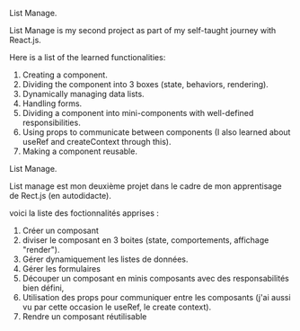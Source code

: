 
List Manage.

List Manage is my second project as part of my self-taught journey with React.js.

Here is a list of the learned functionalities:
1. Creating a component.
2. Dividing the component into 3 boxes (state, behaviors, rendering).
3. Dynamically managing data lists.
4. Handling forms.
5. Dividing a component into mini-components with well-defined responsibilities.
6. Using props to communicate between components (I also learned about useRef and createContext through this).
7. Making a component reusable.

List Manage.

List manage est mon deuxième projet dans le cadre de mon apprentisage de Rect.js (en autodidacte).

voici la liste des foctionnalités apprises :
1. Créer un composant
2. diviser le composant en 3 boites (state, comportements, affichage "render").
3. Gérer dynamiquement les listes de données. 
4. Gérer les formulaires
5. Découper un composant en minis composants avec des responsabilités bien défini,
6. Utilisation des props pour communiquer entre les composants (j'ai aussi vu par cette occasion le useRef, le create context).
7. Rendre un composant réutilisable
